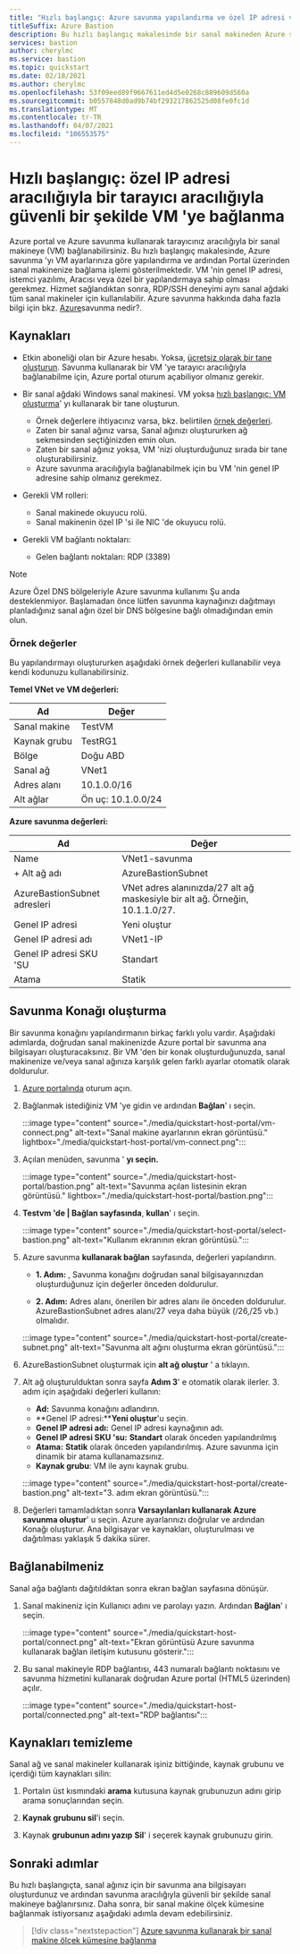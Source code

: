 ```yaml
---
title: "Hızlı başlangıç: Azure savunma yapılandırma ve özel IP adresi ve tarayıcı aracılığıyla bir VM 'ye bağlanma"
titleSuffix: Azure Bastion
description: Bu hızlı başlangıç makalesinde bir sanal makineden Azure savunma ana bilgisayarı oluşturmayı ve özel IP adresi aracılığıyla tarayıcınızla güvenli bir şekilde sanal makineye nasıl bağlanacağınızı öğrenin.
services: bastion
author: cherylmc
ms.service: bastion
ms.topic: quickstart
ms.date: 02/18/2021
ms.author: cherylmc
ms.openlocfilehash: 53f09eed89f9667611ed4d5e0268c889609d560a
ms.sourcegitcommit: b0557848d0ad9b74bf293217862525d08fe0fc1d
ms.translationtype: MT
ms.contentlocale: tr-TR
ms.lasthandoff: 04/07/2021
ms.locfileid: "106553575"
---
```

# <a name="quickstart-connect-to-a-vm-securely-through-a-browser-via-private-ip-address"></a>Hızlı başlangıç: özel IP adresi aracılığıyla bir tarayıcı aracılığıyla güvenli bir şekilde VM 'ye bağlanma

Azure portal ve Azure savunma kullanarak tarayıcınız aracılığıyla bir sanal makineye (VM) bağlanabilirsiniz. Bu hızlı başlangıç makalesinde, Azure savunma 'yı VM ayarlarınıza göre yapılandırma ve ardından Portal üzerinden sanal makinenize bağlama işlemi gösterilmektedir. VM 'nin genel IP adresi, istemci yazılımı, Aracısı veya özel bir yapılandırmaya sahip olması gerekmez. Hizmet sağlandıktan sonra, RDP/SSH deneyimi aynı sanal ağdaki tüm sanal makineler için kullanılabilir. Azure savunma hakkında daha fazla bilgi için bkz. [Azure](bastion-overview.md)savunma nedir?.

## <a name="prerequisites"></a><a name="prereq"></a>Kaynakları

* Etkin aboneliği olan bir Azure hesabı. Yoksa, [ücretsiz olarak bir tane oluşturun](https://azure.microsoft.com/free/?ref=microsoft.com&utm_source=microsoft.com&utm_medium=docs&utm_campaign=visualstudio). Savunma kullanarak bir VM 'ye tarayıcı aracılığıyla bağlanabilme için, Azure portal oturum açabiliyor olmanız gerekir.

* Bir sanal ağdaki Windows sanal makinesi. VM yoksa [hızlı başlangıç: VM oluşturma](../virtual-machines/windows/quick-create-portal.md)' yı kullanarak bir tane oluşturun.

  * Örnek değerlere ihtiyacınız varsa, bkz. belirtilen [örnek değerleri](#values).
  * Zaten bir sanal ağınız varsa, Sanal ağınızı oluştururken ağ sekmesinden seçtiğinizden emin olun.
  * Zaten bir sanal ağınız yoksa, VM 'nizi oluşturduğunuz sırada bir tane oluşturabilirsiniz.
  * Azure savunma aracılığıyla bağlanabilmek için bu VM 'nin genel IP adresine sahip olmanız gerekmez.

* Gerekli VM rolleri:
  * Sanal makinede okuyucu rolü.
  * Sanal makinenin özel IP 'si ile NIC 'de okuyucu rolü.
  
* Gerekli VM bağlantı noktaları:
  * Gelen bağlantı noktaları: RDP (3389)

 >[!NOTE]
 >Azure Özel DNS bölgeleriyle Azure savunma kullanımı Şu anda desteklenmiyor. Başlamadan önce lütfen savunma kaynağınızı dağıtmayı planladığınız sanal ağın özel bir DNS bölgesine bağlı olmadığından emin olun.
 >

### <a name="example-values"></a><a name="values"></a>Örnek değerler

Bu yapılandırmayı oluştururken aşağıdaki örnek değerleri kullanabilir veya kendi kodunuzu kullanabilirsiniz.

**Temel VNet ve VM değerleri:**

|**Ad** | **Değer** |
| --- | --- |
| Sanal makine| TestVM |
| Kaynak grubu | TestRG1 |
| Bölge | Doğu ABD |
| Sanal ağ | VNet1 |
| Adres alanı | 10.1.0.0/16 |
| Alt ağlar | Ön uç: 10.1.0.0/24 |

**Azure savunma değerleri:**

|**Ad** | **Değer** |
| --- | --- |
| Name | VNet1-savunma |
| + Alt ağ adı | AzureBastionSubnet |
| AzureBastionSubnet adresleri | VNet adres alanınızda/27 alt ağ maskesiyle bir alt ağ. Örneğin, 10.1.1.0/27.  |
| Genel IP adresi |  Yeni oluştur |
| Genel IP adresi adı | VNet1-IP  |
| Genel IP adresi SKU 'SU |  Standart  |
| Atama  | Statik |

## <a name="create-a-bastion-host"></a><a name="createvmset"></a>Savunma Konağı oluşturma

Bir savunma konağını yapılandırmanın birkaç farklı yolu vardır. Aşağıdaki adımlarda, doğrudan sanal makinenizde Azure portal bir savunma ana bilgisayarı oluşturacaksınız. Bir VM 'den bir konak oluşturduğunuzda, sanal makinenize ve/veya sanal ağınıza karşılık gelen farklı ayarlar otomatik olarak doldurulur.

1. [Azure portalında](https://portal.azure.com) oturum açın.
1. Bağlanmak istediğiniz VM 'ye gidin ve ardından **Bağlan**' ı seçin.

   :::image type="content" source="./media/quickstart-host-portal/vm-connect.png" alt-text="Sanal makine ayarlarının ekran görüntüsü." lightbox="./media/quickstart-host-portal/vm-connect.png":::
1. Açılan menüden, savunma ' **yı seçin.**

   :::image type="content" source="./media/quickstart-host-portal/bastion.png" alt-text="Savunma açılan listesinin ekran görüntüsü." lightbox="./media/quickstart-host-portal/bastion.png":::
1. **Testvm 'de | Bağlan sayfasında**, **kullan**' ı seçin.

   :::image type="content" source="./media/quickstart-host-portal/select-bastion.png" alt-text="Kullanım ekranının ekran görüntüsü.":::

1. Azure savunma **kullanarak bağlan** sayfasında, değerleri yapılandırın.

   * **1. Adım:** , Savunma konağını doğrudan sanal bilgisayarınızdan oluşturduğunuz için değerler önceden doldurulur.

   * **2. Adım:** Adres alanı, önerilen bir adres alanı ile önceden doldurulur. AzureBastionSubnet adres alanı/27 veya daha büyük (/26,/25 vb.) olmalıdır.

   :::image type="content" source="./media/quickstart-host-portal/create-subnet.png" alt-text="Savunma alt ağını oluşturma ekran görüntüsü.":::

1. AzureBastionSubnet oluşturmak için **alt ağ oluştur** ' a tıklayın.
1. Alt ağ oluşturulduktan sonra sayfa **Adım 3**' e otomatik olarak ilerler. 3. adım için aşağıdaki değerleri kullanın:

   * **Ad:** Savunma konağını adlandırın.
   * **Genel IP adresi:****Yeni oluştur**'u seçin.
   * **Genel IP adresi adı:** Genel IP adresi kaynağının adı.
   * **Genel IP adresi SKU 'su:** **Standart** olarak önceden yapılandırılmış
   * **Atama:** **Statik** olarak önceden yapılandırılmış. Azure savunma için dinamik bir atama kullanamazsınız.
   * **Kaynak grubu**: VM ile aynı kaynak grubu.

   :::image type="content" source="./media/quickstart-host-portal/create-bastion.png" alt-text="3. adım ekran görüntüsü.":::
1. Değerleri tamamladıktan sonra **Varsayılanları kullanarak Azure savunma oluştur**' u seçin. Azure ayarlarınızı doğrular ve ardından Konağı oluşturur. Ana bilgisayar ve kaynakları, oluşturulması ve dağıtılması yaklaşık 5 dakika sürer.

## <a name="connect"></a><a name="connect"></a>Bağlanabilmeniz

Sanal ağa bağlantı dağıtıldıktan sonra ekran bağlan sayfasına dönüşür.

1. Sanal makineniz için Kullanıcı adını ve parolayı yazın. Ardından **Bağlan**' ı seçin.

   :::image type="content" source="./media/quickstart-host-portal/connect.png" alt-text="Ekran görüntüsü Azure savunma kullanarak bağlan iletişim kutusunu gösterir.":::
1. Bu sanal makineyle RDP bağlantısı, 443 numaralı bağlantı noktasını ve savunma hizmetini kullanarak doğrudan Azure portal (HTML5 üzerinden) açılır.

   :::image type="content" source="./media/quickstart-host-portal/connected.png" alt-text="RDP bağlantısı":::

## <a name="clean-up-resources"></a>Kaynakları temizleme

Sanal ağ ve sanal makineler kullanarak işiniz bittiğinde, kaynak grubunu ve içerdiği tüm kaynakları silin:

1. Portalın üst kısmındaki **arama** kutusuna kaynak grubunuzun adını girip arama sonuçlarından seçin.

1. **Kaynak grubunu sil**'i seçin.

1. Kaynak **grubunun adını yazıp** **Sil**' i seçerek kaynak grubunuzu girin.

## <a name="next-steps"></a>Sonraki adımlar

Bu hızlı başlangıçta, sanal ağınız için bir savunma ana bilgisayarı oluşturdunuz ve ardından savunma aracılığıyla güvenli bir şekilde sanal makineye bağlanırsınız. Daha sonra, bir sanal makine ölçek kümesine bağlanmak istiyorsanız aşağıdaki adımla devam edebilirsiniz.

> [!div class="nextstepaction"]
> [Azure savunma kullanarak bir sanal makine ölçek kümesine bağlanma](bastion-connect-vm-scale-set.md)
